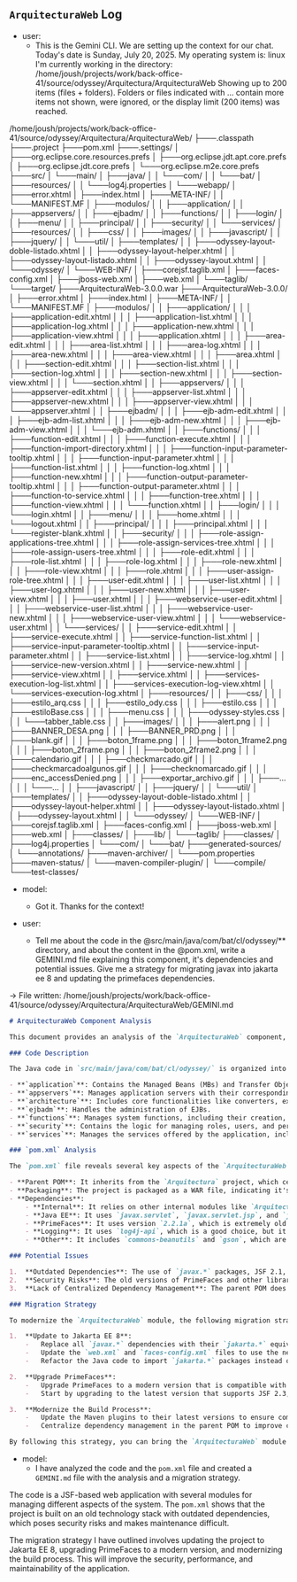 ## `ArquitecturaWeb` Log
* user:
	- This is the Gemini CLI. We are setting up the context for our chat.
  Today's date is Sunday, July 20, 2025.
  My operating system is: linux
  I'm currently working in the directory: /home/joush/projects/work/back-office-41/source/odyssey/Arquitectura/ArquitecturaWeb
  Showing up to 200 items (files + folders). Folders or files indicated with ... contain more items not shown, were ignored, or the display limit (200 items) was reached.

/home/joush/projects/work/back-office-41/source/odyssey/Arquitectura/ArquitecturaWeb/
├───.classpath
├───.project
├───pom.xml
├───.settings/
│   ├───org.eclipse.core.resources.prefs
│   ├───org.eclipse.jdt.apt.core.prefs
│   ├───org.eclipse.jdt.core.prefs
│   └───org.eclipse.m2e.core.prefs
├───src/
│   └───main/
│       ├───java/
│       │   └───com/
│       │       └───bat/
│       ├───resources/
│       │   └───log4j.properties
│       └───webapp/
│           ├───error.xhtml
│           ├───index.html
│           ├───META-INF/
│           │   └───MANIFEST.MF
│           ├───modulos/
│           │   ├───application/
│           │   ├───appservers/
│           │   ├───ejbadm/
│           │   ├───functions/
│           │   ├───login/
│           │   ├───menu/
│           │   ├───principal/
│           │   ├───security/
│           │   └───services/
│           ├───resources/
│           │   ├───css/
│           │   ├───images/
│           │   ├───javascript/
│           │   ├───jquery/
│           │   └───util/
│           ├───templates/
│           │   ├───odyssey-layout-doble-listado.xhtml
│           │   ├───odyssey-layout-helper.xhtml
│           │   ├───odyssey-layout-listado.xhtml
│           │   ├───odyssey-layout.xhtml
│           │   └───odyssey/
│           └───WEB-INF/
│               ├───corejsf.taglib.xml
│               ├───faces-config.xml
│               ├───jboss-web.xml
│               ├───web.xml
│               └───taglib/
└───target/
    ├───ArquitecturaWeb-3.0.0.war
    ├───ArquitecturaWeb-3.0.0/
    │   ├───error.xhtml
    │   ├───index.html
    │   ├───META-INF/
    │   │   └───MANIFEST.MF
    │   ├───modulos/
    │   │   ├───application/
    │   │   │   ├───application-edit.xhtml
    │   │   │   ├───application-list.xhtml
    │   │   │   ├───application-log.xhtml
    │   │   │   ├───application-new.xhtml
    │   │   │   ├───application-view.xhtml
    │   │   │   ├───application.xhtml
    │   │   │   ├───area-edit.xhtml
    │   │   │   ├───area-list.xhtml
    │   │   │   ├───area-log.xhtml
    │   │   │   ├───area-new.xhtml
    │   │   │   ├───area-view.xhtml
    │   │   │   ├───area.xhtml
    │   │   │   ├───section-edit.xhtml
    │   │   │   ├───section-list.xhtml
    │   │   │   ├───section-log.xhtml
    │   │   │   ├───section-new.xhtml
    │   │   │   ├───section-view.xhtml
    │   │   │   └───section.xhtml
    │   │   ├───appservers/
    │   │   │   ├───appserver-edit.xhtml
    │   │   │   ├───appserver-list.xhtml
    │   │   │   ├───appserver-new.xhtml
    │   │   │   ├───appserver-view.xhtml
    │   │   │   └───appserver.xhtml
    │   │   ├───ejbadm/
    │   │   │   ├───ejb-adm-edit.xhtml
    │   │   │   ├───ejb-adm-list.xhtml
    │   │   │   ├───ejb-adm-new.xhtml
    │   │   │   ├───ejb-adm-view.xhtml
    │   │   │   └───ejb-adm.xhtml
    │   │   ├───functions/
    │   │   │   ├───function-edit.xhtml
    │   │   │   ├───function-execute.xhtml
    │   │   │   ├───function-import-directory.xhtml
    │   │   │   ├───function-input-parameter-tooltip.xhtml
    │   │   │   ├───function-input-parameter.xhtml
    │   │   │   ├───function-list.xhtml
    │   │   │   ├───function-log.xhtml
    │   │   │   ├───function-new.xhtml
    │   │   │   ├───function-output-parameter-tooltip.xhtml
    │   │   │   ├───function-output-parameter.xhtml
    │   │   │   ├───function-to-service.xhtml
    │   │   │   ├───function-tree.xhtml
    │   │   │   ├───function-view.xhtml
    │   │   │   └───function.xhtml
    │   │   ├───login/
    │   │   │   └───login.xhtml
    │   │   ├───menu/
    │   │   │   ├───home.xhtml
    │   │   │   └───logout.xhtml
    │   │   ├───principal/
    │   │   │   ├───principal.xhtml
    │   │   │   └───register-blank.xhtml
    │   │   ├───security/
    │   │   │   ├───role-assign-applications-tree.xhtml
    │   │   │   ├───role-assign-services-tree.xhtml
    │   │   │   ├───role-assign-users-tree.xhtml
    │   │   │   ├───role-edit.xhtml
    │   │   │   ├───role-list.xhtml
    │   │   │   ├───role-log.xhtml
    │   │   │   ├───role-new.xhtml
    │   │   │   ├───role-view.xhtml
    │   │   │   ├───role.xhtml
    │   │   │   ├───user-assign-role-tree.xhtml
    │   │   │   ├───user-edit.xhtml
    │   │   │   ├───user-list.xhtml
    │   │   │   ├───user-log.xhtml
    │   │   │   ├───user-new.xhtml
    │   │   │   ├───user-view.xhtml
    │   │   │   ├───user.xhtml
    │   │   │   ├───webservice-user-edit.xhtml
    │   │   │   ├───webservice-user-list.xhtml
    │   │   │   ├───webservice-user-new.xhtml
    │   │   │   ├───webservice-user-view.xhtml
    │   │   │   └───webservice-user.xhtml
    │   │   └───services/
    │   │       ├───service-edit.xhtml
    │   │       ├───service-execute.xhtml
    │   │       ├───service-function-list.xhtml
    │   │       ├───service-input-parameter-tooltip.xhtml
    │   │       ├───service-input-parameter.xhtml
    │   │       ├───service-list.xhtml
    │   │       ├───service-log.xhtml
    │   │       ├───service-new-version.xhtml
    │   │       ├───service-new.xhtml
    │   │       ├───service-view.xhtml
    │   │       ├───service.xhtml
    │   │       ├───services-execution-log-list.xhtml
    │   │       ├───services-execution-log-view.xhtml
    │   │       └───services-execution-log.xhtml
    │   ├───resources/
    │   │   ├───css/
    │   │   │   ├───estilo_arq.css
    │   │   │   ├───estilo_ody.css
    │   │   │   ├───estilo.css
    │   │   │   ├───estiloBase.css
    │   │   │   ├───menu.css
    │   │   │   ├───odyssey-styles.css
    │   │   │   └───tabber_table.css
    │   │   ├───images/
    │   │   │   ├───alert.png
    │   │   │   ├───BANNER_DESA.png
    │   │   │   ├───BANNER_PRD.png
    │   │   │   ├───blank.gif
    │   │   │   ├───boton_1frame.png
    │   │   │   ├───boton_1frame2.png
    │   │   │   ├───boton_2frame.png
    │   │   │   ├───boton_2frame2.png
    │   │   │   ├───calendario.gif
    │   │   │   ├───checkmarcado.gif
    │   │   │   ├───checkmarcadoalgunos.gif
    │   │   │   ├───checknomarcado.gif
    │   │   │   ├───enc_accessDenied.png
    │   │   │   ├───exportar_archivo.gif
    │   │   │   ├───...
    │   │   │   └───...
    │   │   ├───javascript/
    │   │   ├───jquery/
    │   │   └───util/
    │   ├───templates/
    │   │   ├───odyssey-layout-doble-listado.xhtml
    │   │   ├───odyssey-layout-helper.xhtml
    │   │   ├───odyssey-layout-listado.xhtml
    │   │   ├───odyssey-layout.xhtml
    │   │   └───odyssey/
    │   └───WEB-INF/
    │       ├───corejsf.taglib.xml
    │       ├───faces-config.xml
    │       ├───jboss-web.xml
    │       ├───web.xml
    │       ├───classes/
    │       ├───lib/
    │       └───taglib/
    ├───classes/
    │   ├───log4j.properties
    │   └───com/
    │       └───bat/
    ├───generated-sources/
    │   └───annotations/
    ├───maven-archiver/
    │   └───pom.properties
    ├───maven-status/
    │   └───maven-compiler-plugin/
    │       └───compile/
    └───test-classes/

* model:
	- Got it. Thanks for the context!

* user:
	- Tell me about the code in the @src/main/java/com/bat/cl/odyssey/** directory, and about the content in the @pom.xml, write a  GEMINI.md file explaining this component, it's dependencies and potential issues. Give me a strategy for migrating javax into jakarta ee 8 and updating the primefaces dependencies.


-> File written: /home/joush/projects/work/back-office-41/source/odyssey/Arquitectura/ArquitecturaWeb/GEMINI.md
``` .md
# ArquitecturaWeb Component Analysis

This document provides an analysis of the `ArquitecturaWeb` component, including a description of its code, an analysis of its `pom.xml` file, and a strategy for migrating it to modern standards.

### Code Description

The Java code in `src/main/java/com/bat/cl/odyssey/` is organized into several packages that manage different aspects of the web application:

- **`application`**: Contains the Managed Beans (MBs) and Transfer Objects (TOs) for managing applications, areas, and sections within the system.
- **`appservers`**: Manages application servers with their corresponding MBs and TOs.
- **`architecture`**: Includes core functionalities like converters, exception handling, login management, and security.
- **`ejbadm`**: Handles the administration of EJBs.
- **`functions`**: Manages system functions, including their creation, execution, and parameter handling.
- **`security`**: Contains the logic for managing roles, users, and permissions.
- **`services`**: Manages the services offered by the application, including their execution and logging.

### `pom.xml` Analysis

The `pom.xml` file reveals several key aspects of the `ArquitecturaWeb` module:

- **Parent POM**: It inherits from the `Arquitectura` project, which centralizes some configurations.
- **Packaging**: The project is packaged as a WAR file, indicating it's a web application.
- **Dependencies**:
    - **Internal**: It relies on other internal modules like `ArquitecturaEJB` and `ArquitecturaUtil`.
    - **Java EE**: It uses `javax.servlet`, `javax.servlet.jsp`, and `javax.faces` (JSF 2.1), which are outdated and part of the older Java EE standard.
    - **PrimeFaces**: It uses version `2.2.1a`, which is extremely old and incompatible with modern JSF versions.
    - **Logging**: It uses `log4j-api`, which is a good choice, but it's important to ensure the core implementation is also updated.
    - **Other**: It includes `commons-beanutils` and `gson`, which are common utility libraries.

### Potential Issues

1.  **Outdated Dependencies**: The use of `javax.*` packages, JSF 2.1, and PrimeFaces 2.2.1a indicates that the application is built on a very old technology stack. This can lead to security vulnerabilities, performance issues, and a lack of modern features.
2.  **Security Risks**: The old versions of PrimeFaces and other libraries may contain known security vulnerabilities that could be exploited.
3.  **Lack of Centralized Dependency Management**: The parent POM does not manage all dependency versions, which can lead to inconsistencies and conflicts between modules.

### Migration Strategy

To modernize the `ArquitecturaWeb` module, the following migration strategy is recommended:

1.  **Update to Jakarta EE 8**:
    -   Replace all `javax.*` dependencies with their `jakarta.*` equivalents. This includes `jakarta.servlet-api`, `jakarta.servlet.jsp-api`, and `jakarta.faces-api`.
    -   Update the `web.xml` and `faces-config.xml` files to use the new Jakarta EE namespaces.
    -   Refactor the Java code to import `jakarta.*` packages instead of `javax.*`.

2.  **Upgrade PrimeFaces**:
    -   Upgrade PrimeFaces to a modern version that is compatible with Jakarta EE 8 and the latest JSF standards. This will likely require significant changes to the XHTML pages and managed beans, as many components and APIs have changed.
    -   Start by upgrading to the latest version that supports JSF 2.3, and then incrementally upgrade to newer versions.

3.  **Modernize the Build Process**:
    -   Update the Maven plugins to their latest versions to ensure compatibility with Java 11+ and Jakarta EE.
    -   Centralize dependency management in the parent POM to improve consistency and maintainability.

By following this strategy, you can bring the `ArquitecturaWeb` module up to modern standards, improving its security, performance, and maintainability.

```

* model:
	- I have analyzed the code and the `pom.xml` file and created a `GEMINI.md` file with the analysis and a migration strategy.

The code is a JSF-based web application with several modules for managing different aspects of the system. The `pom.xml` shows that the project is built on an old technology stack with outdated dependencies, which poses security risks and makes maintenance difficult.

The migration strategy I have outlined involves updating the project to Jakarta EE 8, upgrading PrimeFaces to a modern version, and modernizing the build process. This will improve the security, performance, and maintainability of the application.

